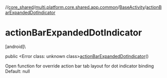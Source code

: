 //[core_shared](../../../index.md)/[multi.platform.core.shared.app.common](../index.md)/[BaseActivity](index.md)/[actionBarExpandedDotIndicator](action-bar-expanded-dot-indicator.md)

# actionBarExpandedDotIndicator

[android]\

public &lt;Error class: unknown class&gt;[actionBarExpandedDotIndicator](action-bar-expanded-dot-indicator.md)()

Open function for override action bar tab layout for dot indicator binding Default: null
